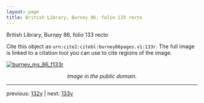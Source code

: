 ```yaml
---
layout: page
title: British Library, Burney 86, folio 133 recto
---
```


British Library, Burney 86, folio 133 recto

Cite this object as `urn:cite2:citebl:burney86pages.v1:133r`.  The full image is linked to a citation tool you can use to cite regions of the image.

[![burney_ms_86_f133r](http://www.homermultitext.org/iipsrv?IIIF=/project/homer/pyramidal/deepzoom/citebl/burney86imgs/v1/burney_ms_86_f133r.tif/full/800,/0/default.jpg)](http://www.homermultitext.org/ict2/?urn=urn:cite2:citebl:burney86imgs.v1:burney_ms_86_f133r) 

<p style="text-align: center; font-style: italic;">Image in the public domain.</p>

---

previous: [132v](../132v/) | next: [133v](../133v/)